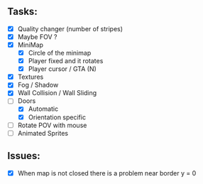 ## Tasks:

- [x] Quality changer (number of stripes) 
- [x] Maybe FOV ?
- [x] MiniMap
	- [x] Circle of the minimap
	- [x] Player fixed and it rotates
	- [x] Player cursor / GTA (N)
- [x] Textures
- [x] Fog / Shadow
- [x] Wall Collision / Wall Sliding
- [ ] Doors
	- [x] Automatic
	- [x] Orientation specific
- [ ] Rotate POV with mouse
- [ ] Animated Sprites

## Issues:

- [x] When map is not closed there is a problem near border y = 0
